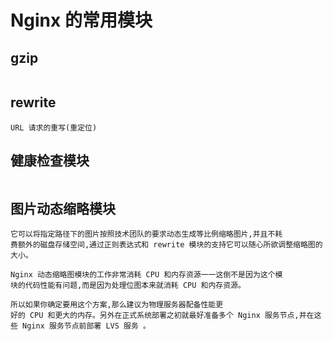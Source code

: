 # Nginx 的常用模块

## gzip
```

```

## rewrite
```
URL 请求的重写(重定位)
```

## 健康检查模块
```

```

## 图片动态缩略模块
```
它可以将指定路径下的图片按照技术团队的要求动态生成等比例缩略图片,并且不耗
费额外的磁盘存储空间,通过正则表达式和 rewrite 模块的支持它可以随心所欲调整缩略图的
大小。

Nginx 动态缩略图模块的工作非常消耗 CPU 和内存资源一一这倒不是因为这个模
块的代码性能有问题,而是因为处理位图本来就消耗 CPU 和内存资源。

所以如果你确定要用这个方案,那么建议为物理服务器配备性能更
好的 CPU 和更大的内存。另外在正式系统部署之初就最好准备多个 Nginx 服务节点,井在这
些 Nginx 服务节点前部署 LVS 服务 。
```
